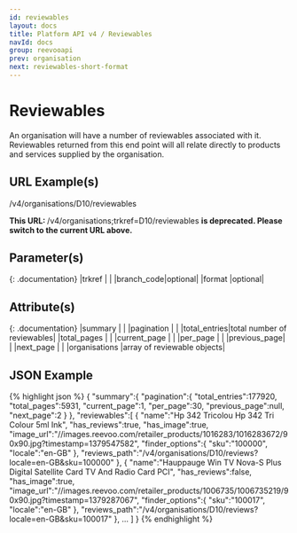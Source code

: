 ```yaml
---
id: reviewables
layout: docs
title: Platform API v4 / Reviewables
navId: docs
group: reevooapi
prev: organisation
next: reviewables-short-format
---
```


# Reviewables
An organisation will have a number of reviewables associated with it. Reviewables returned
from this end point will all relate directly to products and services supplied by the
organisation.

## URL Example(s)
/v4/organisations/D10/reviewables

<div class="warning">
  <strong>This URL: </strong> 
  /v4/organisations;trkref=D10/reviewables
  <strong> is deprecated. Please switch to the current URL above.</strong><br/>
</div>

## Parameter(s)

{: .documentation}
|trkref     |        |
|branch_code|optional|
|format     |optional|

## Attribute(s)

{: .documentation}
|summary                                    |                           |
|<span class="indent-1">pagination</span>   |                           |
|<span class="indent-2">total_entries</span>|total number of reviewables|
|<span class="indent-2">total_pages</span>  |                           |
|<span class="indent-2">current_page</span> |                           |
|<span class="indent-2">per_page</span>     |                           |
|<span class="indent-2">previous_page</span>|                           |
|<span class="indent-2">next_page</span>    |                           |
|organisations                              |array of reviewable objects|

## JSON Example
{% highlight json %}
{
   "summary":{
      "pagination":{
         "total_entries":177920,
         "total_pages":5931,
         "current_page":1,
         "per_page":30,
         "previous_page":null,
         "next_page":2
      }
   },
   "reviewables":[
      {
         "name":"Hp 342 Tricolou Hp 342 Tri Colour 5ml Ink",
         "has_reviews":true,
         "has_image":true,
         "image_url":"//images.reevoo.com/retailer_products/1016283/1016283672/90x90.jpg?timestamp=1379547582",
         "finder_options":{
            "sku":"100000",
            "locale":"en-GB"
         },
         "reviews_path":"/v4/organisations/D10/reviews?locale=en-GB&sku=100000"
      },
      {
         "name":"Hauppauge Win TV Nova-S Plus Digital Satellite Card TV And Radio Card PCI",
         "has_reviews":false,
         "has_image":true,
         "image_url":"//images.reevoo.com/retailer_products/1006735/1006735219/90x90.jpg?timestamp=1379287067",
         "finder_options":{
            "sku":"100017",
            "locale":"en-GB"
         },
         "reviews_path":"/v4/organisations/D10/reviews?locale=en-GB&sku=100017"
      },
      ...
   ]
}
{% endhighlight %}
